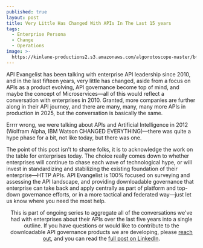```yaml
---
published: true
layout: post
title: Very Little Has Changed With APIs In The Last 15 years
tags:
  - Enterprise Persona
  - Change
  - Operations
image: >-
  https://kinlane-productions2.s3.amazonaws.com/algorotoscope-master/bf-skinner-japanese-carrying-over-bridge.jpeg
---
```

API Evangelist has been talking with enterprise API leadership since 2010, and in the last fifteen years, very little has changed, aside from a focus on APIs as a product evolving, API governance become top of mind, and maybe the concept of Microservices—all of this would reflect a conversation with enterprises in 2010. Granted, more companies are further along in their API journey, and there are many, many, many more APIs in production in 2025, but the conversation is basically the same. 

Errrr wrong, we were talking about APIs and Artificial Intelligence in 2012 (Wolfram Alpha, IBM Watson CHANGED EVERYTHING)—there was quite a hype phase for a bit, not like today, but there was one. 

The point of this post isn’t to shame folks, it is to acknowledge the work on the table for enterprises today. The choice really comes down to whether enterprises will continue to chase each wave of technological hype, or will invest in standardizing and stabilizing the existing foundation of their enterprise—HTTP APIs. API Evangelist is 100% focused on surveying and assessing the API landscape, and providing downloadable governance that enterprise can take back and apply centrally as part of platform and top-down governance efforts, or in a more tactical and federated way—just let us know where you need the most help.

<div class="alert alert-danger" role="alert" style="text-align: center;">
This is part of ongoing series to aggregate all of the conversations we've had with enterprises about their APIs over the last five years into a single outline. If you have questions or would like to contribute to the downloadable API governance products we are developing, please <a href="https://apievangelist.com/contact">reach out</a>, and you can read the <a href="https://www.linkedin.com/pulse/who-api-evangelist-speaks-being-change-agent-within-enterprise-lane-lmuse">full post on LinkedIn</a>.
</div>